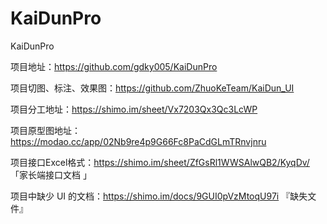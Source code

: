 # KaiDunPro
KaiDunPro

项目地址：https://github.com/gdky005/KaiDunPro

项目切图、标注、效果图：https://github.com/ZhuoKeTeam/KaiDun_UI

项目分工地址：https://shimo.im/sheet/Vx7203Qx3Qc3LcWP

项目原型图地址：https://modao.cc/app/02Nb9re4p9G66Fc8PaCdGLmTRnvjnru 

项目接口Excel格式：https://shimo.im/sheet/ZfGsRl1WWSAlwQB2/KyqDv/ 「家长端接口文档 」

项目中缺少 UI 的文档：https://shimo.im/docs/9GUI0pVzMtoqU97i 『缺失文件』

